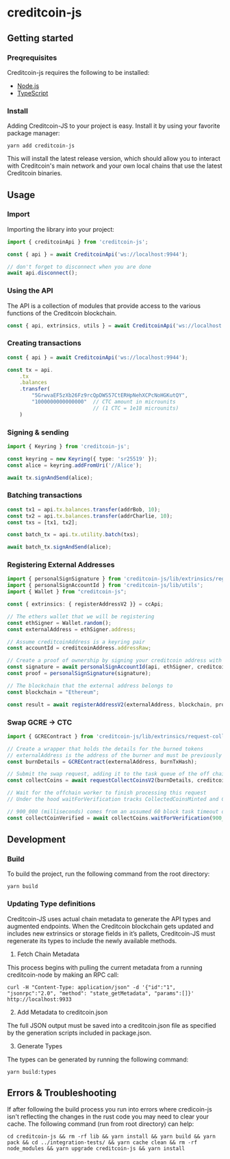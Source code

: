 # creditcoin-js

## Getting started

### Preqrequisites

Creditcoin-js requires the following to be installed:

-   [Node.js](https://nodejs.org/en/)
-   [TypeScript](https://www.typescriptlang.org/)

### Install

Adding Creditcoin-JS to your project is easy. Install it by using your favorite package manager:

```shell
yarn add creditcoin-js
```

This will install the latest release version, which should allow you to interact with Creditcoin's main network and your own local chains that use the latest Creditcoin binaries.

## Usage

### Import

Importing the library into your project:

```typescript
import { creditcoinApi } from 'creditcoin-js';

const { api } = await CreditcoinApi('ws://localhost:9944');

// don't forget to disconnect when you are done
await api.disconnect();
```

### Using the API

The API is a collection of modules that provide access to the various functions of the Creditcoin blockchain.

```typescript
const { api, extrinsics, utils } = await CreditcoinApi('ws://localhost:9944');
```

### Creating transactions

```typescript
const { api } = await CreditcoinApi('ws://localhost:9944');

const tx = api.
    .tx
    .balances
    .transfer(
        "5GrwvaEF5zXb26Fz9rcQpDWS57CtERHpNehXCPcNoHGKutQY",
        "1000000000000000"  // CTC amount in microunits
                            // (1 CTC = 1e18 microunits)
    )
```

### Signing & sending

```typescript
import { Keyring } from 'creditcoin-js';

const keyring = new Keyring({ type: 'sr25519' });
const alice = keyring.addFromUri('//Alice');

await tx.signAndSend(alice);
```

### Batching transactions

```typescript
const tx1 = api.tx.balances.transfer(addrBob, 10);
const tx2 = api.tx.balances.transfer(addrCharlie, 10);
const txs = [tx1, tx2];

const batch_tx = api.tx.utility.batch(txs);

await batch_tx.signAndSend(alice);
```

### Registering External Addresses
```typescript
import { personalSignSignature } from 'creditcoin-js/lib/extrinsics/register-address-v2';
import { personalSignAccountId } from 'creditcoin-js/lib/utils';
import { Wallet } from "creditcoin-js";

const { extrinsics: { registerAddressV2 }} = ccApi;

// The ethers wallet that we will be registering
const ethSigner = Wallet.random();
const externalAddress = ethSigner.address;

// Assume creditcoinAddress is a keyring pair
const accountId = creditcoinAddress.addressRaw;

// Create a proof of ownership by signing your creditcoin address with your ethereum private key
const signature = await personalSignAccountId(api, ethSigner, creditcoinAddress);
const proof = personalSignSignature(signature);

// The blockchain that the external address belongs to
const blockchain = "Ethereum";

const result = await registerAddressV2(externalAddress, blockchain, proof, lender);
```

### Swap GCRE -> CTC
```typescript
import { GCREContract } from 'creditcoin-js/lib/extrinsics/request-collect-coins-v2';

// Create a wrapper that holds the details for the burned tokens
// externalAddress is the address of the burner and must be previously registered
const burnDetails = GCREContract(externalAddress, burnTxHash);

// Submit the swap request, adding it to the task queue of the off chain worker
const collectCoins = await requestCollectCoinsV2(burnDetails, creditcoinSigner);

// Wait for the offchain worker to finish processing this request
// Under the hood waitForVerification tracks CollectedCoinsMinted and CollectedCoinsFailedVerification events using the TaskId as a unique key

// 900_000 (milliseconds) comes from an assumed 60 block task timeout deadline and assumed 15 second blocktime (check the constants provided by the runtime in production code)
const collectCoinVerified = await collectCoins.waitForVerification(900_000);
```

## Development

### Build

To build the project, run the following command from the root directory:

```shell
yarn build
```

### Updating Type definitions

Creditcoin-JS uses actual chain metadata to generate the API types and augmented endpoints. When the Creditcoin blockchain gets updated and includes new extrinsics or storage fields in it’s pallets, Creditcoin-JS must regenerate its types to include the newly available methods.

1. Fetch Chain Metadata

This process begins with pulling the current metadata from a running creditcoin-node by making an RPC call:

```shell
curl -H "Content-Type: application/json" -d '{"id":"1", "jsonrpc":"2.0", "method": "state_getMetadata", "params":[]}' http://localhost:9933
```

2. Add Metadata to creditcoin.json

The full JSON output must be saved into a creditcoin.json file as specified by the generation scripts included in package.json.

3. Generate Types

The types can be generated by running the following command:

```shell
yarn build:types
```

## Errors & Troubleshooting

If after following the build process you run into errors where credicoin-js isn't reflecting the changes in the rust code you may need to clear your cache. The following command (run from root directory) can help:

```shell
cd creditcoin-js && rm -rf lib && yarn install && yarn build && yarn pack && cd ../integration-tests/ && yarn cache clean && rm -rf node_modules && yarn upgrade creditcoin-js && yarn install
```
